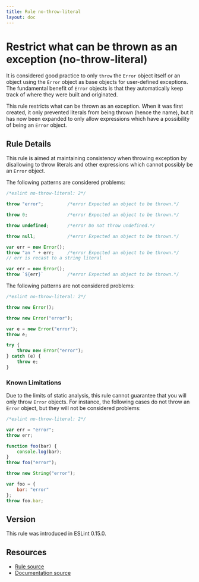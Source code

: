 ```yaml
---
title: Rule no-throw-literal
layout: doc
---
```

<!-- Note: No pull requests accepted for this file. See README.md in the root directory for details. -->
# Restrict what can be thrown as an exception (no-throw-literal)

It is considered good practice to only `throw` the `Error` object itself or an object using the `Error` object as base objects for user-defined exceptions.
The fundamental benefit of `Error` objects is that they automatically keep track of where they were built and originated.

This rule restricts what can be thrown as an exception.  When it was first created, it only prevented literals from being thrown (hence the name), but it has now been expanded to only allow expressions which have a possibility of being an `Error` object.

## Rule Details

This rule is aimed at maintaining consistency when throwing exception by disallowing to throw literals and other expressions which cannot possibly be an `Error` object.

The following patterns are considered problems:

```js
/*eslint no-throw-literal: 2*/

throw "error";         /*error Expected an object to be thrown.*/

throw 0;               /*error Expected an object to be thrown.*/

throw undefined;       /*error Do not throw undefined.*/

throw null;            /*error Expected an object to be thrown.*/

var err = new Error();
throw "an " + err;     /*error Expected an object to be thrown.*/
// err is recast to a string literal

var err = new Error();
throw `${err}`         /*error Expected an object to be thrown.*/

```

The following patterns are not considered problems:

```js
/*eslint no-throw-literal: 2*/

throw new Error();

throw new Error("error");

var e = new Error("error");
throw e;

try {
    throw new Error("error");
} catch (e) {
    throw e;
}
```

### Known Limitations

Due to the limits of static analysis, this rule cannot guarantee that you will only throw `Error` objects.  For instance, the following cases do not throw an `Error` object, but they will not be considered problems:

```js
/*eslint no-throw-literal: 2*/

var err = "error";
throw err;

function foo(bar) {
    console.log(bar);
}
throw foo("error");

throw new String("error");

var foo = {
    bar: "error"
};
throw foo.bar;
```

## Version

This rule was introduced in ESLint 0.15.0.

## Resources

* [Rule source](https://github.com/eslint/eslint/tree/master/lib/rules/no-throw-literal.js)
* [Documentation source](https://github.com/eslint/eslint/tree/master/docs/rules/no-throw-literal.md)
